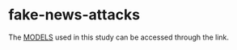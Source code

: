 # fake-news-attacks

The [MODELS](https://drive.google.com/drive/folders/1wu55OdyG8O3zMsuGFmYSo4PaLrhUbKlF?usp=sharing) used in this study can be accessed through the link.
